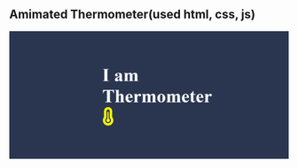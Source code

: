 ## Amimated Thermometer(used html, css, js)
![project image](project-image.png?raw=true "qr-code-component-main")